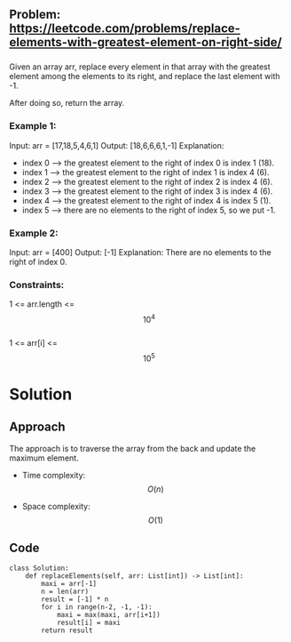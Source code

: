 ## Problem: https://leetcode.com/problems/replace-elements-with-greatest-element-on-right-side/
###
Given an array arr, replace every element in that array with the greatest element among the elements to its right, and replace the last element with -1.

After doing so, return the array.

### Example 1:
Input: arr = [17,18,5,4,6,1]
Output: [18,6,6,6,1,-1]
Explanation: 
- index 0 --> the greatest element to the right of index 0 is index 1 (18).
- index 1 --> the greatest element to the right of index 1 is index 4 (6).
- index 2 --> the greatest element to the right of index 2 is index 4 (6).
- index 3 --> the greatest element to the right of index 3 is index 4 (6).
- index 4 --> the greatest element to the right of index 4 is index 5 (1).
- index 5 --> there are no elements to the right of index 5, so we put -1.

### Example 2:
Input: arr = [400]
Output: [-1]
Explanation: There are no elements to the right of index 0.

### Constraints:
1 <= arr.length <= $$10^4$$ \
1 <= arr[i] <= $$10^5$$

# Solution
## Approach
The approach is to traverse the array from the back and update the maximum element.

- Time complexity:
$$O(n)$$

- Space complexity:
$$O(1)$$

## Code
```python3 []
class Solution:
    def replaceElements(self, arr: List[int]) -> List[int]:
        maxi = arr[-1]
        n = len(arr)
        result = [-1] * n
        for i in range(n-2, -1, -1):
            maxi = max(maxi, arr[i+1])
            result[i] = maxi
        return result
```
